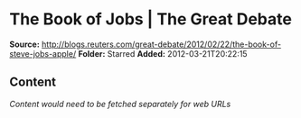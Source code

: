 # The Book of Jobs | The Great Debate

**Source:** http://blogs.reuters.com/great-debate/2012/02/22/the-book-of-steve-jobs-apple/
**Folder:** Starred
**Added:** 2012-03-21T20:22:15




## Content
*Content would need to be fetched separately for web URLs*
